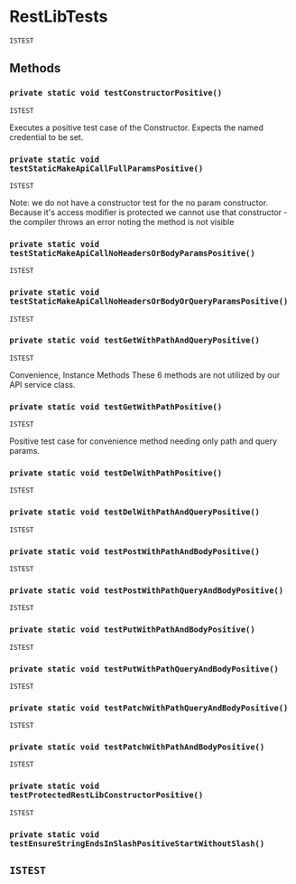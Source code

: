 # RestLibTests

`ISTEST`

## Methods

### `private static void testConstructorPositive()`

`ISTEST`

Executes a positive test case of the Constructor. Expects the named credential to be set.

### `private static void testStaticMakeApiCallFullParamsPositive()`

`ISTEST`

Note: we do not have a constructor test for the no param constructor. Because it's access modifier is protected we cannot use that constructor - the compiler throws an error noting the method is not visible

### `private static void testStaticMakeApiCallNoHeadersOrBodyParamsPositive()`

`ISTEST`

### `private static void testStaticMakeApiCallNoHeadersOrBodyOrQueryParamsPositive()`

`ISTEST`

### `private static void testGetWithPathAndQueryPositive()`

`ISTEST`

Convenience, Instance Methods These 6 methods are not utilized by our API service class.

### `private static void testGetWithPathPositive()`

`ISTEST`

Positive test case for convenience method needing only path and query params.

### `private static void testDelWithPathPositive()`

`ISTEST`

### `private static void testDelWithPathAndQueryPositive()`

`ISTEST`

### `private static void testPostWithPathAndBodyPositive()`

`ISTEST`

### `private static void testPostWithPathQueryAndBodyPositive()`

`ISTEST`

### `private static void testPutWithPathAndBodyPositive()`

`ISTEST`

### `private static void testPutWithPathQueryAndBodyPositive()`

`ISTEST`

### `private static void testPatchWithPathQueryAndBodyPositive()`

`ISTEST`

### `private static void testPatchWithPathAndBodyPositive()`

`ISTEST`

### `private static void testProtectedRestLibConstructorPositive()`

`ISTEST`

### `private static void testEnsureStringEndsInSlashPositiveStartWithoutSlash()`

## `ISTEST`
